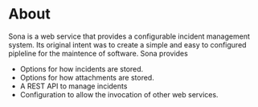 # About
Sona is a web service that provides a configurable incident management system. Its original intent was to create a simple and easy to configured pipleline for the maintence of software.
Sona provides

- Options for how incidents are stored.
- Options for how attachments are stored.
- A REST API to manage incidents
- Configuration to allow the invocation of other web services.